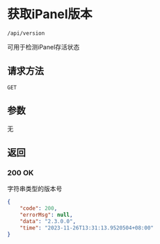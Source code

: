 # 获取iPanel版本

`/api/version`

可用于检测iPanel存活状态

## 请求方法

`GET`

## 参数

无

## 返回

### 200 OK

字符串类型的版本号

```json
{
    "code": 200,
    "errorMsg": null,
    "data": "2.3.0.0",
    "time": "2023-11-26T13:31:13.9520504+08:00"
}
```
